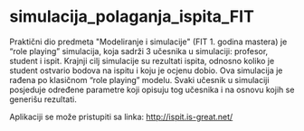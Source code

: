 # simulacija_polaganja_ispita_FIT
Praktični dio predmeta "Modeliranje i simulacije" (FIT 1. godina mastera) je “role playing” simulacija, 
koja sadrži 3 učesnika u simulaciji: profesor, student i ispit. Krajnji cilj simulacije su rezultati ispita, 
odnosno koliko je student ostvario bodova na ispitu i koju je ocjenu dobio. Ova simulacija je rađena po klasičnom “role playing” modelu. 
Svaki učesnik u simulaciji posjeduje određene parametre koji opisuju tog učesnika i na osnovu kojih se generišu rezultati.

Aplikaciji se može pristupiti sa linka: http://ispit.is-great.net/
